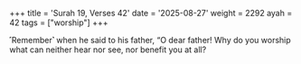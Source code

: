 +++
title = 'Surah 19, Verses 42'
date = '2025-08-27'
weight = 2292
ayah = 42
tags = ["worship"]
+++

˹Remember˺ when he said to his father, “O dear father! Why do you worship what can neither hear nor see, nor benefit you at all?